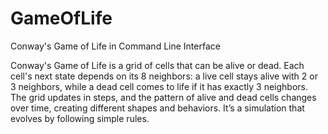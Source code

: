 # GameOfLife
Conway's Game of Life in Command Line Interface

Conway's Game of Life is a grid of cells that can be alive or dead. Each cell's next state depends on its 8 neighbors: a live cell stays alive with 2 or 3 neighbors, while a dead cell comes to life if it has exactly 3 neighbors. The grid updates in steps, and the pattern of alive and dead cells changes over time, creating different shapes and behaviors. It’s a simulation that evolves by following simple rules.
